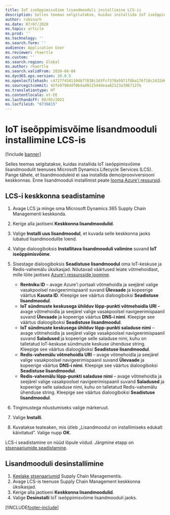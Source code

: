 ```yaml
---
title: IoT iseõppimisvõime lisandmooduli installimine LCS-is
description: Selles teemas selgitatakse, kuidas installida IoT iseõppimisvõime lisandmoodulit teenuses Microsoft Dynamics Lifecycle Services (LCS).
author: robinarh
ms.date: 07/07/2020
ms.topic: article
ms.prod: ''
ms.technology: ''
ms.search.form: ''
audience: Application User
ms.reviewer: rhaertle
ms.custom: ''
ms.search.region: Global
ms.author: rhaertle
ms.search.validFrom: 2020-04-04
ms.dyn365.ops.version: 10.0.5
ms.openlocfilehash: c4727f4341104b77838c103fcf378a5971f8ba176f18c2d32d619ecd6614b1ae
ms.sourcegitcommit: 42fe9790ddf0bdad911544deaa82123a396712fb
ms.translationtype: HT
ms.contentlocale: et-EE
ms.lasthandoff: 08/05/2021
ms.locfileid: "6736815"
---
```

# <a name="install-the-iot-intelligence-add-in-in-lcs"></a>IoT iseõppimisvõime lisandmooduli installimine LCS-is

[!include [banner](../../includes/banner.md)]

Selles teemas selgitatakse, kuidas installida IoT iseõppimisvõime lisandmoodulit teenuses Microsoft Dynamics Lifecycle Services (LCS). Pange tähele, et lisandmooduleid ei saa installida demo/prooviversiooni keskkonnas. Enne lisandmooduli installimist peate [looma Azure'i ressursid](iot-azure-setup.md).

## <a name="set-up-the-lcs-environment"></a>LCS-i keskkonna seadistamine

1. Avage LCS ja minge oma Microsoft Dynamics 365 Supply Chain Managementi keskkonda.
2. Kerige alla jaotiseni **Keskkonna lisandmoodulid**.
3. Valige **Installi uus lisandmoodul**, et kuvada selle keskkonna jaoks lubatud lisandmoodulite loend.
4. Valige dialoogiboksis **Installitava lisandmooduli valimine** suvand **IoT iseõppimisvõime**.
5. Sisestage dialoogiboksis **Seadistuse lisandmoodul** oma IoT-keskuse ja Redis-vahemälu üksikasjad. Nõutavad väärtused leiate võtmehoidlast, mille lõite jaotises [Azure'i ressursside loomine](iot-azure-setup.md).

    + **Rentniku ID** – avage Azure'i portaali võtmehoidla ja seejärel valige vasakpoolsel navigeerimispaanil suvand **Ülevaade** ja kopeerige väärtus **Kausta ID**. Kleepige see väärtus dialoogiboksi **Seadistuse lisandmoodul**.
    + **IoT sündmuste keskusega ühilduv lõpp-punkti võtmehoidla URI** – avage võtmehoidla ja seejärel valige vasakpoolsel navigeerimispaanil suvand **Ülevaade** ja kopeerige väärtus **DNS-i nimi**. Kleepige see väärtus dialoogiboksi **Seadistuse lisandmoodul**.
    + **IoT sündmuste keskusega ühilduv lõpp-punkti saladuse nimi** – avage võtmehoidla ja seejärel valige vasakpoolsel navigeerimispaanil suvand **Saladused** ja kopeerige selle saladuse nimi, kuhu on talletatud IoT-keskuse sündmuste keskuse ühenduse string. Kleepige see väärtus dialoogiboksi **Seadistuse lisandmoodul**.
    + **Redis-vahemälu võtmehoidla URI** – avage võtmehoidla ja seejärel valige vasakpoolsel navigeerimispaanil suvand **Ülevaade** ja kopeerige väärtus **DNS-i nimi**. Kleepige see väärtus dialoogiboksi **Seadistuse lisandmoodul**.
    + **Redis-vahemälu lõpp-punkti saladuse nimi** – avage võtmehoidla ja seejärel valige vasakpoolsel navigeerimispaanil suvand **Saladused** ja kopeerige selle saladuse nimi, kuhu on talletatud Redis-vahemälu ühenduse string. Kleepige see väärtus dialoogiboksi **Seadistuse lisandmoodul**.

6. Tingimustega nõustumiseks valige märkeruut.
7. Valige **Installi**.
8. Kuvatakse teateaken, mis ütleb „Lisandmoodul on installimiseks edukalt käivitatud”. Valige nupp **OK**.

LCS-i seadistamine on nüüd lõpule viidud. Järgmine etapp on [stsenaariumide seadistamine](iot-scenario-setup.md).

## <a name="uninstall-the-add-in"></a><a id="uninstall-addin"></a>Lisandmooduli desinstallimine

1. [Keelake stsenaariumid](iot-scenario-setup.md#disable-a-scenario) Supply Chain Managementis.
2. Avage LCS-is teenuse Supply Chain Management keskkonna üksikasjad.
3. Kerige alla jaotiseni **Keskkonna lisandmoodulid**.
4. Valige **Desinstalli** IoT iseõppimisvõime lisandmooduli jaoks.


[!INCLUDE[footer-include](../../includes/footer-banner.md)]
